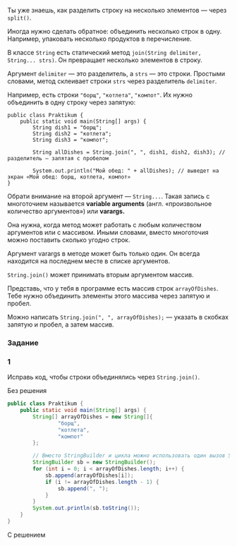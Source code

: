 Ты уже знаешь, как разделить строку на несколько элементов — через `split()`.

Иногда нужно сделать обратное: объединить несколько строк в одну. Например, упаковать несколько продуктов в перечисление.

В классе `String` есть статический метод `join(String delimiter, String... strs)`. Он превращает несколько элементов в строку.

Аргумент `delimiter` — это разделитель, а `strs` — это строки. Простыми словами, метод склеивает строки `strs` через разделитель `delimiter`.

Например, есть строки `"борщ"`, `"котлета"`, `"компот"`. Их нужно объединить в одну строку через запятую:
```
public class Praktikum {
    public static void main(String[] args) {
        String dish1 = "борщ";
        String dish2 = "котлета";
        String dish3 = "компот";

        String allDishes = String.join(", ", dish1, dish2, dish3); // разделитель — запятая с пробелом

        System.out.println("Мой обед: " + allDishes); // выведет на экран «Мой обед: борщ, котлета, компот»
} 
```

Обрати внимание на второй аргумент — `String...`. Такая запись с многоточием называется **variable arguments** (англ. «произвольное количество аргументов») или **varargs.**

Она нужна, когда метод может работать с любым количеством аргументов или с массивом. Иными словами, вместо многоточия можно поставить сколько угодно строк.

Аргумент varargs в методе может быть только один. Он всегда находится на последнем месте в списке аргументов.

`String.join()` может принимать вторым аргументом массив.

Представь, что у тебя в программе есть массив строк `arrayOfDishes`. Тебе нужно объединить элементы этого массива через запятую и пробел.

Можно написать `String.join(", ", arrayOfDishes);` — указать в скобках запятую и пробел, а затем массив.

### Задание
### 1
Исправь код, чтобы строки объединялись через `String.join()`.

Без решения
```Java
public class Praktikum {
    public static void main(String[] args) {
        String[] arrayOfDishes = new String[]{
                "борщ",
                "котлета",
                "компот"
        };

        // Вместо StringBuilder и цикла можно использовать один вызов String.join(", ", arrayOfDishes);
        StringBuilder sb = new StringBuilder();
        for (int i = 0; i < arrayOfDishes.length; i++) {
            sb.append(arrayOfDishes[i]);
            if (i != arrayOfDishes.length - 1) {
                sb.append(", ");
            }
        }
        System.out.println(sb.toString());
    }
}
```

С решением
```Java

```